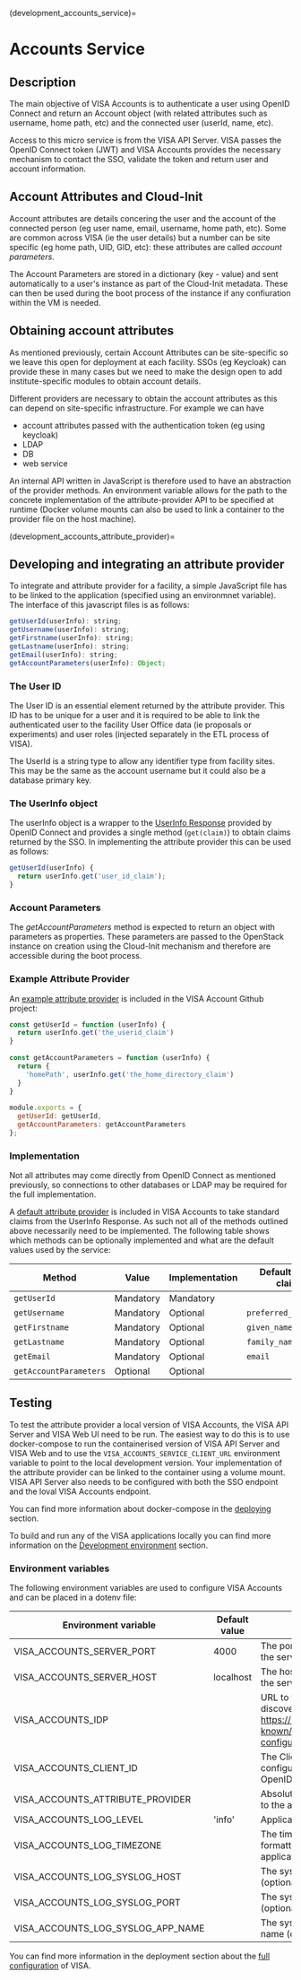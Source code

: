 (development_accounts_service)=
# Accounts Service

## Description

The main objective of VISA Accounts is to authenticate a user using OpenID Connect and return an Account object (with related attributes such as username, home path, etc) and the connected user (userId, name, etc).

Access to this micro service is from the VISA API Server. VISA passes the OpenID Connect token (JWT) and VISA Accounts provides the necessary mechanism to contact the SSO, validate the token and return user and account information.

## Account Attributes and Cloud-Init

Account attributes are details concering the user and the account of the connected person (eg user name, email, username, home path, etc). Some are common across VISA (ie the user details) but a number can be site specific (eg home path, UID, GID, etc): these attributes are called *account parameters*.

The Account Parameters are stored in a dictionary (key - value) and sent automatically to a user's instance as part of the Cloud-Init metadata. These can then be used during the boot process of the instance if any confiuration within the VM is needed.

## Obtaining account attributes

As mentioned previously, certain Account Attributes can be site-specific so we leave this open for deployment at each facility. SSOs (eg Keycloak) can provide these in many cases but we need to make the design open to add institute-specific modules to obtain account details.

Different providers are necessary to obtain the account attributes as this can depend on site-specific infrastructure. For example we can have

- account attributes passed with the authentication token (eg using keycloak)
- LDAP
- DB
- web service

An internal API written in JavaScript is therefore used to have an abstraction of the provider methods. An environment variable allows for the path to the concrete implementation of the attribute-provider API to be specified at runtime (Docker volume mounts can also be used to link a container to the provider file on the host machine).

(development_accounts_attribute_provider)=
## Developing and integrating an attribute provider

To integrate and attribute provider for a facility, a simple JavaScript file has to be linked to the application (specified using an environmnet variable). The interface of this javascript files is as follows:

```javascript
getUserId(userInfo): string;
getUsername(userInfo): string;
getFirstname(userInfo): string;
getLastname(userInfo): string;
getEmail(userInfo): string;
getAccountParameters(userInfo): Object;
```

### The User ID

The User ID is an essential element returned by the attribute provider. This ID has to be unique for a user and it is required to be able to link the authenticated user to the facility User Office data (ie proposals or experiments) and user roles (injected separately in the ETL process of VISA).

The UserId is a string type to allow any identifier type from facility sites. This may be the same as the account username but it could also be a database primary key.

### The UserInfo object

The userInfo object is a wrapper to the [UserInfo Response](https://openid.net/specs/openid-connect-core-1_0.html#UserInfo) provided by OpenID Connect and provides a single method (```get(claim)```) to obtain claims returned by the SSO. In implementing the attribute provider this can be used as follows:

```javascript
getUserId(userInfo) {
  return userInfo.get('user_id_claim');
}
```

### Account Parameters

The *getAccountParameters* method is expected to return an object with parameters as properties. These parameters are passed to the OpenStack instance on creation using the Cloud-Init mechanism and therefore are accessible during the boot process.

### Example Attribute Provider

An [example attribute provider](https://github.com/ILLGrenoble/visa-accounts/blob/main/accountAttributeProviders/simple-keycloak-provider.js) is included in the VISA Account Github project:

```javascript
const getUserId = function (userInfo) {
  return userInfo.get('the_userid_claim')
}
 
const getAccountParameters = function (userInfo) {
  return {
    'homePath', userInfo.get('the_home_directory_claim')
  }
}
 
module.exports = {
  getUserId: getUserId,
  getAccountParameters: getAccountParameters
};
```

### Implementation

Not all attributes may come directly from OpenID Connect as mentioned previously, so connections to other databases or LDAP may be required for the full implementation.

A [default attribute provider](https://github.com/ILLGrenoble/visa-accounts/blob/main/src/models/attribute-provider.model.ts) is included in VISA Accounts to take standard claims from the UserInfo Response. As such not all of the methods outlined above necessarily need to be implemented. The following table shows which methods can be optionally implemented and what are the default values used by the service:

| Method       | Value | Implementation | Default OIDC claim |
|--------------|----------------|----------------|--------------------|
| ```getUserId```    | Mandatory      | Mandatory      |                    |
| ```getUsername```  | Mandatory      | Optional       | ```preferred_username``` |
| ```getFirstname``` | Mandatory      | Optional       | ```given_name```         |
| ```getLastname```  | Mandatory      | Optional       | ```family_name```        |
| ```getEmail```     | Mandatory      | Optional       | ```email```              |
| ```getAccountParameters```     | Optional      | Optional       |               |

## Testing

To test the attribute provider a local version of VISA Accounts, the VISA API Server and VISA Web UI need to be run. The easiest way to do this is to use docker-compose to run the containerised version of VISA API Server and VISA Web and to use the ```VISA_ACCOUNTS_SERVICE_CLIENT_URL``` environment variable to point to the local development version. Your implementation of the attribute provider can be linked to the container using a volume mount. VISA API Server also needs to be configured with both the SSO endpoint and the loval VISA Accounts endpoint.

You can find more information about docker-compose in the [deploying](deployment_docker_compose) section.

To build and run any of the VISA applications locally you can find more information on the [Development environment](development_environment) section.

### Environment variables

The following environment variables are used to configure VISA Accounts and can be placed in a dotenv file:

| Environment variable | Default value | Usage |
| ---- | ---- | ---- |
| VISA_ACCOUNTS_SERVER_PORT | 4000 | The port on which to run the server |
| VISA_ACCOUNTS_SERVER_HOST | localhost | The hostname on which the server is listening on |
| VISA_ACCOUNTS_IDP | | URL to the OpenID discovery endpoint (eg https://server.com/.well-known/openid-configuration) |
| VISA_ACCOUNTS_CLIENT_ID | | The Client ID as configured by the OpenID provider
| VISA_ACCOUNTS_ATTRIBUTE_PROVIDER | | Absolute or relative path to the attribute provider |
| VISA_ACCOUNTS_LOG_LEVEL | 'info' | Application logging level |
| VISA_ACCOUNTS_LOG_TIMEZONE |  | The timezone for the formatting the time in the application log |
| VISA_ACCOUNTS_LOG_SYSLOG_HOST |  | The syslog host (optional) |
| VISA_ACCOUNTS_LOG_SYSLOG_PORT |  | The syslog port (optional) |
| VISA_ACCOUNTS_LOG_SYSLOG_APP_NAME |  | The syslog application name (optional) |

You can find more information in the deployment section about the [full configuration](deployment_environment_variables) of VISA.

